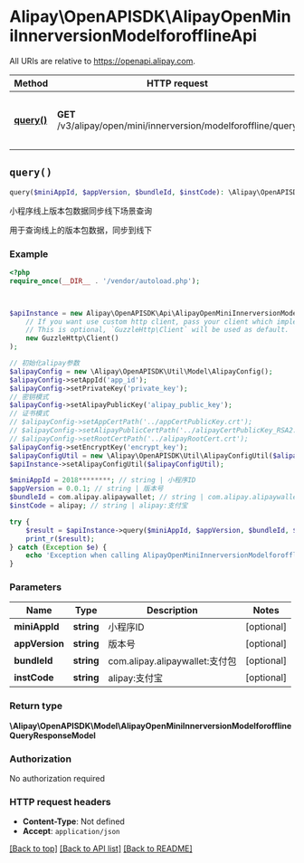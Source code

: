 # Alipay\OpenAPISDK\AlipayOpenMiniInnerversionModelforofflineApi

All URIs are relative to https://openapi.alipay.com.

Method | HTTP request | Description
------------- | ------------- | -------------
[**query()**](AlipayOpenMiniInnerversionModelforofflineApi.md#query) | **GET** /v3/alipay/open/mini/innerversion/modelforoffline/query | 小程序线上版本包数据同步线下场景查询


## `query()`

```php
query($miniAppId, $appVersion, $bundleId, $instCode): \Alipay\OpenAPISDK\Model\AlipayOpenMiniInnerversionModelforofflineQueryResponseModel
```

小程序线上版本包数据同步线下场景查询

用于查询线上的版本包数据，同步到线下

### Example

```php
<?php
require_once(__DIR__ . '/vendor/autoload.php');



$apiInstance = new Alipay\OpenAPISDK\Api\AlipayOpenMiniInnerversionModelforofflineApi(
    // If you want use custom http client, pass your client which implements `GuzzleHttp\ClientInterface`.
    // This is optional, `GuzzleHttp\Client` will be used as default.
    new GuzzleHttp\Client()
);

// 初始化alipay参数
$alipayConfig = new \Alipay\OpenAPISDK\Util\Model\AlipayConfig();
$alipayConfig->setAppId('app_id');
$alipayConfig->setPrivateKey('private_key');
// 密钥模式
$alipayConfig->setAlipayPublicKey('alipay_public_key');
// 证书模式
// $alipayConfig->setAppCertPath('../appCertPublicKey.crt');
// $alipayConfig->setAlipayPublicCertPath('../alipayCertPublicKey_RSA2.crt');
// $alipayConfig->setRootCertPath('../alipayRootCert.crt');
$alipayConfig->setEncryptKey('encrypt_key');
$alipayConfigUtil = new \Alipay\OpenAPISDK\Util\AlipayConfigUtil($alipayConfig);
$apiInstance->setAlipayConfigUtil($alipayConfigUtil);

$miniAppId = 2018********; // string | 小程序ID
$appVersion = 0.0.1; // string | 版本号
$bundleId = com.alipay.alipaywallet; // string | com.alipay.alipaywallet:支付包
$instCode = alipay; // string | alipay:支付宝

try {
    $result = $apiInstance->query($miniAppId, $appVersion, $bundleId, $instCode);
    print_r($result);
} catch (Exception $e) {
    echo 'Exception when calling AlipayOpenMiniInnerversionModelforofflineApi->query: ', $e->getMessage(), PHP_EOL;
}
```

### Parameters

Name | Type | Description  | Notes
------------- | ------------- | ------------- | -------------
 **miniAppId** | **string**| 小程序ID | [optional]
 **appVersion** | **string**| 版本号 | [optional]
 **bundleId** | **string**| com.alipay.alipaywallet:支付包 | [optional]
 **instCode** | **string**| alipay:支付宝 | [optional]

### Return type

**\Alipay\OpenAPISDK\Model\AlipayOpenMiniInnerversionModelforofflineQueryResponseModel**

### Authorization

No authorization required

### HTTP request headers

- **Content-Type**: Not defined
- **Accept**: `application/json`

[[Back to top]](#) [[Back to API list]](../../README.md#api-endpoints)
[[Back to README]](../../README.md)
